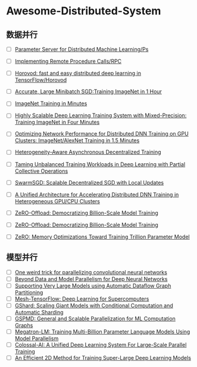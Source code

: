 # Awesome-Distributed-System

## 数据并行
- [ ] [Parameter Server for Distributed Machine Learning/Ps](https://www.cs.cmu.edu/~muli/file/ps.pdf)

- [ ] [Implementing Remote Procedure Calls/RPC](https://web.eecs.umich.edu/~mosharaf/Readings/RPC.pdf)

- [ ] [Horovod: fast and easy distributed deep learning in TensorFlow/Horovod](https://arxiv.org/pdf/1802.05799.pdf)

- [ ] [Accurate, Large Minibatch SGD:Training ImageNet in 1 Hour](https://arxiv.org/pdf/1706.02677.pdf)

- [ ] [ImageNet Training in Minutes](https://arxiv.org/pdf/1709.05011.pdf)
    
- [ ] [Highly Scalable Deep Learning Training System with Mixed-Precision: Training ImageNet in Four Minutes](https://arxiv.org/pdf/1807.11205.pdf)

- [ ] [Optimizing Network Performance for Distributed DNN Training on GPU Clusters: ImageNet/AlexNet Training in 1.5 Minutes](https://arxiv.org/pdf/1902.06855.pdf?source=post_page---------------------------)

- [ ] [Heterogeneity-Aware Asynchronous Decentralized Training](https://ai.intsig.net/2051/magic_zhang/explorer.html)

- [ ] [Taming Unbalanced Training Workloads in Deep Learning with Partial Collective Operations](https://arxiv.org/pdf/1908.04207.pdf)

- [ ] [SwarmSGD: Scalable Decentralized SGD with Local Updates](https://parsa.epfl.ch/course-info/cs723/papers/swarmsgd.pdf)

- [ ] [A Unified Architecture for Accelerating Distributed DNN Training in Heterogeneous GPU/CPU Clusters](https://www.usenix.org/system/files/osdi20-jiang.pdf)

- [ ] [ZeRO-Offload: Democratizing Billion-Scale Model Training](https://arxiv.org/pdf/2101.06840.pdf)

- [ ] [ZeRO-Offload: Democratizing Billion-Scale Model Training](https://arxiv.org/pdf/2104.07857.pdf)

- [ ] [ZeRO: Memory Optimizations Toward Training Trillion Parameter Model](https://www.cs.cmu.edu/~zhihaoj2/15-849/slides/13-zero-redundancy.pdf)

## 模型并行

- [ ] [One weird trick for parallelizing convolutional neural networks](https://arxiv.org/pdf/1404.5997.pdf)
- [ ] [Beyond Data and Model Parallelism for Deep Neural Networks](https://arxiv.org/pdf/1807.05358.pdf)
- [ ] [Supporting Very Large Models using Automatic Dataflow Graph Partitioning](https://arxiv.org/pdf/1807.08887.pdf)
- [ ] [Mesh-TensorFlow: Deep Learning for Supercomputers](https://arxiv.org/pdf/1811.02084.pdf)
- [ ] [GShard: Scaling Giant Models with Conditional Computation and Automatic Sharding](https://arxiv.org/pdf/2006.16668.pdf)
- [ ] [GSPMD: General and Scalable Parallelization for ML Computation Graphs](https://arxiv.org/pdf/2105.04663.pdf)
- [ ] [Megatron-LM: Training Multi-Billion Parameter Language Models Using Model Parallelism](https://arxiv.org/pdf/1909.08053.pdf)
- [ ] [Colossal-AI: A Unified Deep Learning System For Large-Scale Parallel Training](https://arxiv.org/pdf/2110.14883.pdf)
- [ ] [An Efficient 2D Method for Training Super-Large Deep Learning Models](https://arxiv.org/pdf/2104.05343.pdf)
